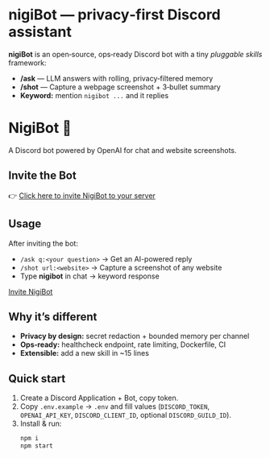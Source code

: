 # nigiBot — privacy‑first Discord assistant

**nigiBot** is an open‑source, ops‑ready Discord bot with a tiny *pluggable skills* framework:
- **/ask** — LLM answers with rolling, privacy‑filtered memory
- **/shot** — Capture a webpage screenshot + 3‑bullet summary
- **Keyword:** mention `nigibot ...` and it replies

# NigiBot 🤖
A Discord bot powered by OpenAI for chat and website screenshots.

## Invite the Bot
👉 [Click here to invite NigiBot to your server](https://discord.com/oauth2/authorize?client_id=1145135940969439325&scope=bot+applications.commands&permissions=93184)

## Usage
After inviting the bot:
- `/ask q:<your question>` → Get an AI-powered reply
- `/shot url:<website>` → Capture a screenshot of any website
- Type **nigibot** in chat → keyword response

[Invite NigiBot](https://discord.com/oauth2/authorize?client_id=1145135940969439325&scope=bot+applications.commands&permissions=93184)

## Why it’s different
- **Privacy by design:** secret redaction + bounded memory per channel
- **Ops‑ready:** healthcheck endpoint, rate limiting, Dockerfile, CI
- **Extensible:** add a new skill in ~15 lines

## Quick start
1. Create a Discord Application + Bot, copy token.
2. Copy `.env.example` → `.env` and fill values (`DISCORD_TOKEN`, `OPENAI_API_KEY`, `DISCORD_CLIENT_ID`, optional `DISCORD_GUILD_ID`).
3. Install & run:
   ```bash
   npm i
   npm start